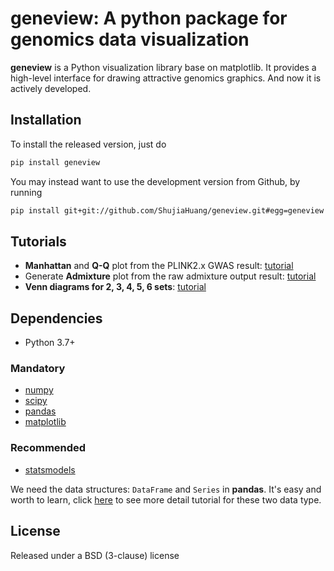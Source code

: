 geneview: A python package for genomics data visualization
==========================================================

**geneview** is a Python visualization library base on matplotlib. It
provides a high-level interface for drawing attractive genomics
graphics. And now it is actively developed.

Installation
------------

To install the released version, just do

```bash
pip install geneview
```

You may instead want to use the development version from Github, by
running

```bash
pip install git+git://github.com/ShujiaHuang/geneview.git#egg=geneview
```

Tutorials
---------

-   **Manhattan** and **Q-Q** plot from the PLINK2.x GWAS result:
    [tutorial](./docs/tutorial/gwas_plot.ipynb)
-   Generate **Admixture** plot from the raw admixture output result:
    [tutorial](./docs/tutorial/admixture.ipynb)
-   **Venn diagrams for 2, 3, 4, 5, 6 sets**:
    [tutorial](./docs/tutorial/venn.ipynb)

Dependencies
------------

-   Python 3.7+

### Mandatory

-   [numpy](http://www.numpy.org/)
-   [scipy](http://www.scipy.org/)
-   [pandas](http://pandas.pydata.org/)
-   [matplotlib](http://matplotlib.org/)

### Recommended

-   [statsmodels](http://statsmodels.sourceforge.net/)

We need the data structures: `DataFrame` and `Series` in **pandas**.
It\'s easy and worth to learn, click
[here](http://pda.readthedocs.org/en/latest/chp5.html) to see more
detail tutorial for these two data type.

License
-------

Released under a BSD (3-clause) license
